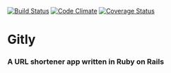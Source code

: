 [![Build Status](https://travis-ci.org/chrisccerami/gitly.svg)](https://travis-ci.org/chrisccerami/gitly)
[![Code Climate](https://codeclimate.com/github/chrisccerami/gitly/badges/gpa.svg)](https://codeclimate.com/github/chrisccerami/gitly)
[![Coverage Status](https://coveralls.io/repos/chrisccerami/gitly/badge.svg)](https://coveralls.io/r/chrisccerami/gitly)

# Gitly

### A URL shortener app written in Ruby on Rails
